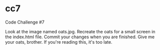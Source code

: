 # cc7
Code Challenge #7

Look at the image named oats.jpg. Recreate the oats for a small screen in the index.html file. Commit your changes when you are finished. Give me your oats, brother. If you're reading this, it's too late.
